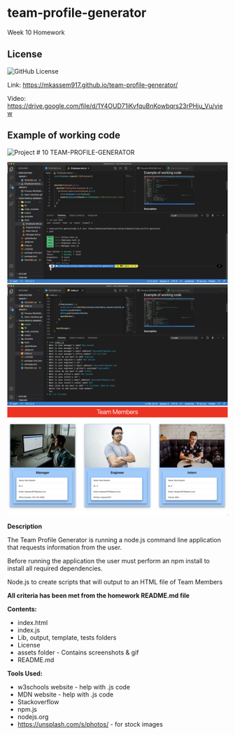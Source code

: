# team-profile-generator
 Week 10 Homework


  ## License
  ![GitHub License](https://img.shields.io/badge/License-mit-blue.svg)


Link:  https://mkassem917.github.io/team-profile-generator/ 

Video: https://drive.google.com/file/d/1Y4OUD71iKvfquBnKowbqrs23rPHju_Vu/view 

## Example of working code

![Project # 10 TEAM-PROFILE-GENERATOR](https://user-images.githubusercontent.com/74279957/108300494-692f9780-716e-11eb-8eb7-24cfc37abf5f.gif)

![team-profile-generator](assets/test.png)
![team-profile-generator](assets/snippet.png)
![team-profile-generator](assets/team-members.png)



**Description**

The Team Profile Generator is running a node.js command line application that requests information from the user.

 Before running the application the user must perform an npm install to install all required dependencies.

 Node.js to create scripts that will output to an HTML file of Team Members
 

**All criteria has been met from the homework README.md file**

**Contents:**

* index.html
* index.js
* Lib, output, template, tests folders
* License
* assets  folder - Contains screenshots & gif
* README.md

**Tools Used:**

* w3schools website - help with .js code
* MDN website - help with .js code
* Stackoverflow
* npm.js
* nodejs.org
* https://unsplash.com/s/photos/ - for stock images

  
  
  
  
  
  
  

  

